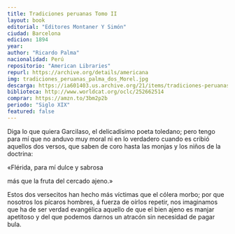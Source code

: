 ```yaml
---
title: Tradiciones peruanas Tomo II
layout: book
editorial: "Editores Montaner Y Simón"
ciudad: Barcelona
edicion: 1894
year: 
author: "Ricardo Palma"
nacionalidad: Perú
repositorio: "American Libraries"
repurl: https://archive.org/details/americana
img: tradiciones_peruanas_palma_dos_Morel.jpg
descarga: https://ia601403.us.archive.org/21/items/tradiciones-peruanas-ii/Tradiciones%20peruanas%20II.pdf
biblioteca: http://www.worldcat.org/oclc/252662514
comprar: https://amzn.to/3bm2p2b
periodo: "Siglo XIX"
featured: false
---
```

 
Diga lo que quiera Garcilaso, el delicadísimo poeta toledano; pero tengo para mí que no anduvo muy moral ni en lo verdadero cuando es cribió aquellos dos versos, que saben de coro hasta las monjas y los niños de la doctrina: 
 
«Flérida, para mí dulce y sabrosa 
 
más que la fruta del cercado ajeno.» 
 
Estos dos versecitos han hecho más víctimas que el cólera morbo; por que nosotros los pícaros hombres, á fuerza de oírlos repetir, nos imaginamos que ha de ser verdad evangélica aquello de que el bien ajeno es manjar apetitoso y del que podemos darnos un atracón sin necesidad de pagar bula.

